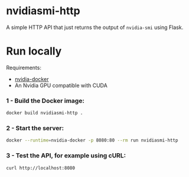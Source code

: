 # nvidiasmi-http

A simple HTTP API that just returns the output of `nvidia-smi` using Flask.

# Run locally

Requirements:

- [nvidia-docker](#)
- An Nvidia GPU compatible with CUDA

### 1 - Build the Docker image:

```bash
docker build nvidiasmi-http .
```

### 2 - Start the server:

```bash
docker --runtime=nvidia-docker -p 8080:80 --rm run nvidiasmi-http
```

### 3 - Test the API, for example using cURL:

```
curl http://localhost:8080
```
